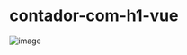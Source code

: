 # contador-com-h1-vue

 ![image](https://user-images.githubusercontent.com/30128774/199492618-d8308620-c2a9-49fe-bd0a-c13c74611ed1.png)

